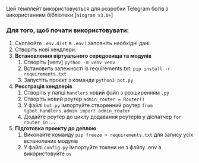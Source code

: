 Цей темплейт використовується для розробки Telegram ботів з використанням бібліотеки [`aiogram v3.0+`]

### Для того, щоб почати використовувати:
1. Скопіюйте `.env.dist` в `.env` i заповніть необхідні дані.
2. Створіть нові хендлери.
3. **Встановлення віртуального середовища та модулів**
   1. Створіть [venv] `python -m venv venv`
   2. Встановить залежності із requirements.txt: `pip install -r requirements.txt`
   3. Запустіть проєкт з команди `python3 bot.py`
4. **Реєстрація хендлерів**
   1. Створіть у папці `handlers` новий файл з розширенням `.py`
   2. Створіть новий роутер `admin_router = Router()`
   3. У файлі `bot.py` імпортуйте створенний роутер `from tgbot.handlers.admin import admin_router`
   4. Додайте роутер до циклу додавання роутерів у діспатчер `for router in...`
4. **Підготовка проекту до деплою**
   1. Виконайте команду `pip freeze > requirements.txt` для запису усіх встанолених модулів
   2. У файлі `config.py` імпортуйте токени не з файлу .env а використовуйте `os`
   